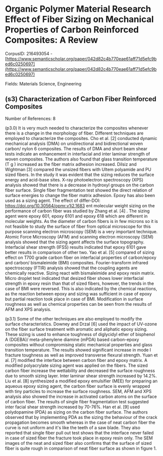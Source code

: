 # Organic Polymer Material Research Effect of Fiber Sizing on Mechanical Properties of Carbon Reinforced Composites: A Review

CorpusID: 216493054 - [https://www.semanticscholar.org/paper/042d82c4b770eae61aff71d5efc9bed6c0250697](https://www.semanticscholar.org/paper/042d82c4b770eae61aff71d5efc9bed6c0250697)

Fields: Materials Science, Engineering

## (s3) Characterization of Carbon Fiber Reinforced Composites
Number of References: 8

(p3.0) It is very much needed to characterize the composites whenever there is a change in the morphology of fiber. Different techniques are employed to characterize the composites. Cho et al. [2] conducted dynamic mechanical analysis (DMA) on unidirectional and bidirectional woven carbon/ nylon 6 composites. The results of DMA and short beam shear tests indicate an enhancement in interfacial and inter laminar strength of woven composites. The authors also found that glass transition temperature (T g ) increased as the fiber matrix adhesion increased. Dilsiz and Wightman [3] compared the unsized fibers with Ultem polyamide and PU sized fibers. In the study it was evident that the sizing reduces the surface energy and acid-base sites. X-ray photoelectron spectroscopy (XPS) analysis showed that there is a decrease in hydroxyl groups on the carbon fiber surface. Single fiber fragmentation test showed the direct relation of surface energies to change the fiber matrix adhesion. Epoxy has also been used as a sizing agent. The effect of differ-DOI: https://doi.org/10.30564/opmr.v1i2.1683 ent molecular weight sizing on the performance of carbon fiber was studied by Zhang et al. [4] . The sizing agent were epoxy 601, epoxy 6101 and epoxy 618 which are different in molecular weights. As the diameter of carbon fibers is in few microns so it is not feasible to study the surface of fiber from optical microscope for this purpose scanning electron microscopy (SEM) is a very important technique. Atomic Force Microscopy (AFM) and scanning electron microscopy (SEM) analysis showed that the sizing agent affects the surface topography. Interfacial shear strength (IFSS) results indicated that epoxy 6101 gave better results in comparison of other two. Yao et al. [5] compared of sizing effect on T700 grade carbon fiber on interfacial properties of carbon/epoxy and carbon/ bismaleimide (BMI) composites. Fourier-transform infrared spectroscopy (FTIR) analysis showed that the coupling agents are chemically reactive. Sizing react with bismaleimide and epoxy resin matrix. Micro droplet test indicated that desized fiber shows lower interfacial strength in epoxy resin than that of sized fibers, however, the trends in the case of BMI were reversed. This is also indicated by the chemical reactions, as the reaction between epoxy and sizing was sufficient in case of epoxy but partial reaction took place in case of BMI. Modification in surface roughness as well as chemical properties can be seen from the results of AFM and XPS analysis.

(p3.1) Some of the other techniques are also employed to modify the surface characteristics. Downey and Drzal [6] used the impact of UV-ozone on the fiber surface treatment with aromatic and aliphatic epoxy sizing. These sizing is used to enhance toughness of diglycidyl ether of bisphenol A (DGEBA)/ meta-phenylene diamine (mPDA) based carbon-epoxy composites without compromising static mechanical properties and glass transition temperature. The results showed significant increase in mode I fracture toughness as well as improved transverse flexural strength. Yuan et al. [7] modified the interface between carbon fiber and epoxy matrix. A modified polyacrylate sizing agent was applied on the fibers. The sized carbon fiber increase the wettability and decreased the surface roughness due to smooth sizing layer. Inter laminar shear strength increased by 14.2%. Liu et al. [8] synthesized a modified epoxy emulsifier (MEE) for preparing an aqueous epoxy sizing agent, the carbon fiber surface is evenly wrapped with tiny particles to increase the surface roughness. SEM, AFM and XPS analysis also showed the increase in activated carbon atoms on the surface of carbon fiber. The results of single fiber fragmentation test suggested inter facial shear strength increased by 70-76%. Han et al. [9] used polydopamine (PDA) as sizing on the carbon fiber surface. The authors observed that by implementing PDA as the sizing the behaviour of the crack propagation becomes smooth whereas in the case of neat carbon fiber the curve is not uniform and it's like the teeth of a saw blade. They also reported that single fiber pull out test shows that the interface never failed in case of sized fiber the fracture took place in epoxy resin only. The SEM images of the neat and sized fiber also confirms that the surface of sized fiber is quite rough in comparison of neat fiber surface as shown in figure 1.
